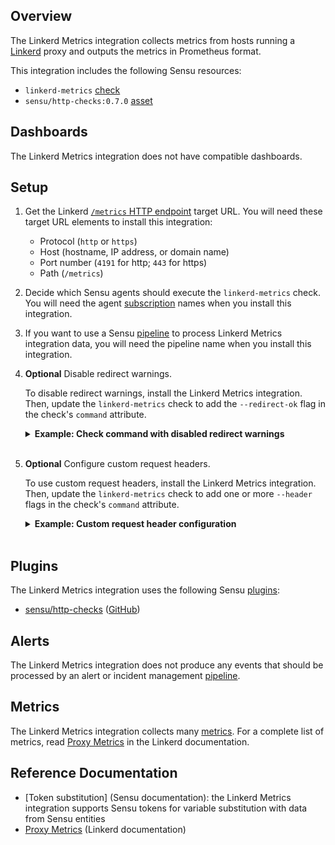 ## Overview

<!-- Sensu Integration description; supports markdown -->

The Linkerd Metrics integration collects metrics from hosts running a [Linkerd] proxy and outputs the metrics in Prometheus format.

<!-- Provide a high level overview of the integration contents (e.g. checks, filters, mutators, handlers, assets, etc) -->

This integration includes the following Sensu resources:

* `linkerd-metrics` [check]
* `sensu/http-checks:0.7.0` [asset]

## Dashboards

<!-- List of compatible dashboards w/ screenshots (supports png, jpeg, and gif images; relative paths only; e.g. `![](img/dashboard-1.png)` )-->

<!-- This integration is compatible with the [{{dashboard_name}}][{{dashboard_link}}] (included w/ [Sensu Plus][sensu-plus]). -->

<!-- ![](img/dashboard.png) -->

The Linkerd Metrics integration does not have compatible dashboards.

## Setup

<!-- Sensu Integration setup instructions, including Sensu agent configuration and external component configuration -->
<!-- EXAMPLE: what configuration (if any) is required in a third-party service to enable monitoring? -->

1. Get the Linkerd [`/metrics` HTTP endpoint][get-data-directly] target URL. You will need these target URL elements to install this integration:

   - Protocol (`http` or `https`)
   - Host (hostname, IP address, or domain name)
   - Port number (`4191` for http; `443` for https)
   - Path (`/metrics`)

1. Decide which Sensu agents should execute the `linkerd-metrics` check. You will need the agent [subscription] names when you install this integration.

1. If you want to use a Sensu [pipeline] to process Linkerd Metrics integration data, you will need the pipeline name when you install this integration.

1. **Optional** Disable redirect warnings.

   To disable redirect warnings, install the Linkerd Metrics integration. Then, update the `linkerd-metrics` check to add the `--redirect-ok` flag in the check's `command` attribute.

   <details><summary><strong>Example: Check command with disabled redirect warnings</strong></summary>

   ```yaml
   spec:
     command: >-
       http-get
       --timeout 10
       --redirect-ok
       --url "http://127.0.0.1:4191/metrics"
   ```

   </details>
   <br>

1. **Optional** Configure custom request headers.

   To use custom request headers, install the Linkerd Metrics integration. Then, update the `linkerd-metrics` check to add one or more `--header` flags in the check's `command` attribute.

   <details><summary><strong>Example: Custom request header configuration</strong></summary>

   ```yaml
   spec:
     command: >-
       http-get
       --timeout 10
       --url "http://127.0.0.1:4191/metrics"
       --header "Content-Type: text/plain"
       --header "X-Example-Header: helloworld"
   ```

   </details>
   <br>

## Plugins

<!-- Links to any Sensu Integration dependencies (i.e. Sensu Plugins) -->

The Linkerd Metrics integration uses the following Sensu [plugins]:

- [sensu/http-checks][http-checks-bonsai] ([GitHub][http-checks-github])

## Alerts

<!-- List of all alerts generated by this integration. -->

The Linkerd Metrics integration does not produce any events that should be processed by an alert or incident management [pipeline].

## Metrics

<!-- List of all metrics or events collected by this integration. -->

The Linkerd Metrics integration collects many [metrics]. For a complete list of metrics, read [Proxy Metrics] in the Linkerd documentation.

## Reference Documentation

<!-- Please provide links to any relevant reference documentation to help users learn more and/or troubleshoot this integration; specifically including any third-party software documentation. -->

* [Token substitution] (Sensu documentation): the Linkerd Metrics integration supports Sensu tokens for variable substitution with data from Sensu entities
* [Proxy Metrics] (Linkerd documentation)


<!-- Links -->
[entity]: https://docs.sensu.io/sensu-go/latest/observability-pipeline/observe-entities/entities/
[check]: https://docs.sensu.io/sensu-go/latest/observability-pipeline/observe-schedule/checks/
[asset]: https://docs.sensu.io/sensu-go/latest/plugins/assets/
[subscription]: https://docs.sensu.io/sensu-go/latest/observability-pipeline/observe-schedule/subscriptions/
[subscriptions]: https://docs.sensu.io/sensu-go/latest/observability-pipeline/observe-schedule/subscriptions/
[agents]: https://docs.sensu.io/sensu-go/latest/observability-pipeline/observe-schedule/agent/
[annotation]: https://docs.sensu.io/sensu-go/latest/observability-pipeline/observe-schedule/agent/#general-configuration-flags
[plugins]: https://docs.sensu.io/sensu-go/latest/plugins/
[metrics]: https://docs.sensu.io/sensu-go/latest/observability-pipeline/observe-schedule/metrics/
[handler]: https://docs.sensu.io/sensu-go/latest/observability-pipeline/observe-process/handlers/
[pipeline]: https://docs.sensu.io/sensu-go/latest/observability-pipeline/observe-process/pipelines/
[secret]: https://docs.sensu.io/sensu-go/latest/operations/manage-secrets/secrets/
[secrets]: https://docs.sensu.io/sensu-go/latest/operations/manage-secrets/secrets/
[tokens]: https://docs.sensu.io/sensu-go/latest/observability-pipeline/observe-schedule/tokens/
[sensu-plus]: https://sensu.io/features/analytics
[http-checks-bonsai]: https://bonsai.sensu.io/assets/sensu/http-checks
[http-checks-github]: https://github.com/sensu/http-checks
[Linkerd]: https://linkerd.io/2.11/overview/
[Proxy Metrics]: https://linkerd.io/2.11/reference/proxy-metrics/
[get-data-directly]: https://linkerd.io/2.11/tasks/exporting-metrics/#proxy
